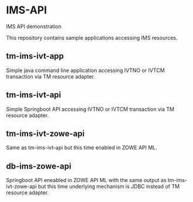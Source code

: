 # IMS-API
IMS API demonstration

This repository contains sample applications accessing IMS resources.

## tm-ims-ivt-app
Simple java command line application accessing IVTNO or IVTCM transaction via TM resource adapter.

## tm-ims-ivt-api
Simple Springboot API accessing IVTNO or IVTCM transaction via TM resource adapter.

## tm-ims-ivt-zowe-api
Same as tm-ims-ivt-api but this time enabled in ZOWE API ML.

## db-ims-zowe-api
Springboot API eneabled in ZOWE API ML with the same output as tm-ims-ivt-zowe-api but this time underlying mechanism is JDBC instead of TM resource adapter.
